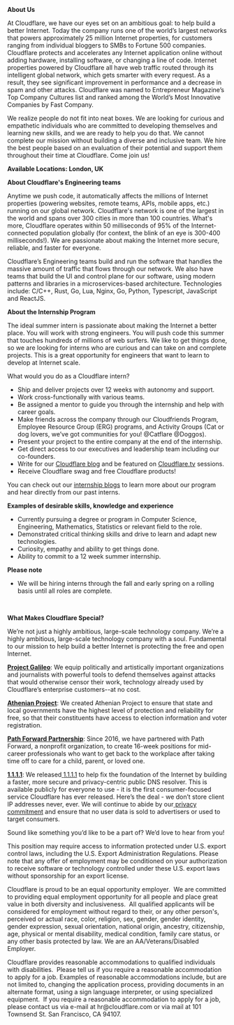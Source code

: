 <div class="content-intro">
	<div><strong>About Us</strong></div>
	<div>
		<p><span style="font-weight: 400;">At Cloudflare, we have our eyes set on an ambitious goal: to help build a better Internet. Today the company runs one of the world’s largest networks that powers approximately 25 million Internet properties, for customers ranging from individual bloggers to SMBs to Fortune 500 companies. Cloudflare protects and accelerates any Internet application online without adding hardware, installing software, or changing a line of code. Internet properties powered by Cloudflare all have web traffic routed through its intelligent global network, which gets smarter with every request. As a result, they see significant improvement in performance and a decrease in spam and other attacks. Cloudflare was named to Entrepreneur Magazine’s Top Company Cultures list and ranked among the World’s Most Innovative Companies by Fast Company.</span><span style="font-weight: 400;">&nbsp;</span></p>
		<p><span style="font-weight: 400;">We realize people do not fit into neat boxes. We are looking for curious and empathetic individuals who are committed to developing themselves and learning new skills, and we are ready to help you do that. We cannot complete our mission without building a diverse and inclusive team. We hire the best people based on an evaluation of their potential and support them throughout their time at Cloudflare. Come join us!&nbsp;</span></p>
	</div>
</div>
<p><strong>Available Locations: <span class="collapsed-field-text">London, UK</span> &nbsp;</strong></p>
<p><strong>About Cloudflare's Engineering teams</strong></p>
<p>Anytime we push code, it automatically affects the millions of Internet properties (powering websites, remote teams, APIs, mobile apps, etc.) running on our global network. Cloudflare's network is one of the largest in the world and spans over 300 cities in more than 100 countries. What's more, Cloudflare operates within 50 milliseconds of 95% of the Internet-connected population globally (for context, the blink of an eye is 300-400 milliseconds!). We are passionate about making the Internet more secure, reliable, and faster for everyone.</p>
<p><span style="font-weight: 400;">Cloudflare’s Engineering teams build and run the software that handles the massive amount of traffic that flows through our network. We also have teams that build the UI and control plane for our software, using modern patterns and libraries in a microservices-based architecture. Technologies include: C/C++, Rust, Go, Lua, Nginx, Go, Python, Typescript, JavaScript and ReactJS.</span></p>
<p><strong>About the Internship Program</strong></p>
<p><span style="font-weight: 400;">The ideal summer intern is passionate about making the Internet a better place. You will work with strong engineers. You will push code this summer that touches hundreds of millions of web surfers. We like to get things done, so we are looking for interns who are curious and can take on and complete projects. This is a great opportunity for engineers that want to learn to develop at Internet scale.</span></p>
<p>What would you do as a Cloudflare intern?</p>
<ul>
	<li>Ship and deliver projects over 12 weeks with autonomy and support.</li>
	<li>Work cross-functionally with various teams.</li>
	<li>Be assigned a mentor to guide you through the internship and help with career goals.</li>
	<li>Make friends across the company through our Cloudfriends Program, Employee Resource Group (ERG) programs, and Activity Groups (Cat or dog lovers, we’ve got communities for you! @Catflare @Doggos).</li>
	<li>Present your project to the entire company at the end of the internship.</li>
	<li>Get direct access to our executives and leadership team including our co-founders.</li>
	<li>Write for our&nbsp;<a href="https://blog.cloudflare.com/" target="_blank">Cloudflare blog</a>&nbsp;and be featured on&nbsp;<a class="oiM5sf" href="http://cloudflare.tv/" target="_blank">Cloudflare.tv</a>&nbsp;sessions.&nbsp;</li>
	<li>Receive Cloudflare swag and free Cloudflare products!</li>
</ul>
<p>You can check out our&nbsp;<a href="https://blog.cloudflare.com/tag/internship-experience/" target="_blank">internship blogs</a>&nbsp;to learn more about our program and hear directly from our past interns.</p>
<p><strong>Examples of desirable skills, knowledge and experience</strong></p>
<ul>
	<li style="font-weight: 400;"><span style="font-weight: 400;">Currently pursuing a degree or program in Computer Science, Engineering, Mathematics, Statistics or relevant field to the role.</span></li>
	<li style="font-weight: 400;"><span style="font-weight: 400;">Demonstrated critical thinking skills and drive to learn and adapt new technologies.</span></li>
	<li style="font-weight: 400;"><span style="font-weight: 400;">Curiosity, empathy and ability to get things done.</span></li>
	<li style="font-weight: 400;"><span style="font-weight: 400;">Ability to commit to a 12 week summer internship.</span></li>
</ul>
<p><strong>Please note</strong></p>
<ul>
	<li><span style="font-weight: 400;">We will be hiring interns through the fall and early spring on a rolling basis until all roles are complete.&nbsp;</span></li>
</ul>
<p>&nbsp;</p>
<div class="content-conclusion">
	<p><strong>What Makes Cloudflare Special?</strong></p>
	<p><span style="font-weight: 400;">We’re not just a highly ambitious, large-scale technology company. We’re a highly ambitious, large-scale technology company with a soul. Fundamental to our mission to help build a better Internet is protecting the free and open Internet.</span></p>
	<p><a href="https://blog.cloudflare.com/protecting-free-expression-online/"><strong>Project Galileo</strong></a><span style="font-weight: 400;">: We equip politically and artistically important organizations and journalists with powerful tools to defend themselves against attacks that would otherwise censor their work, technology already used by Cloudflare’s enterprise customers--at no cost.</span></p>
	<p><strong><a href="https://www.cloudflare.com/athenian/">Athenian Project</a></strong><span style="font-weight: 400;">: We created Athenian Project to ensure that state and local governments have the highest level of protection and reliability for free, so that their constituents have access to election information and voter registration.</span></p>
	<p><a href="https://blog.cloudflare.com/tag/path-forward/"><strong>Path Forward Partnership</strong></a><span style="font-weight: 400;">: Since 2016, we have partnered with Path Forward, a nonprofit organization, to create 16-week positions for mid-career professionals who want to get back to the workplace after taking time off to care for a child, parent, or loved one.</span></p>
	<p><a href="https://1.1.1.1/"><strong>1.1.1.1</strong></a><span style="font-weight: 400;">: We released</span><a href="https://1.1.1.1/"> <span style="font-weight: 400;">1.1.1.1</span></a><span style="font-weight: 400;"> to help fix the foundation of the Internet by building a faster, more secure and privacy-centric public DNS resolver. This is available publicly for everyone to use - it is the first consumer-focused service Cloudflare has ever released. Here’s the deal - we don’t store client IP addresses never, ever. We will continue to abide by our</span><a href="https://developers.cloudflare.com/1.1.1.1/privacy/public-dns-resolver"> privacy commitment</a><span style="font-weight: 400;"> and ensure that no user data is sold to advertisers or used to target consumers.</span></p>
	<p><span style="font-weight: 400;">Sound like something you’d like to be a part of? We’d love to hear from you!</span></p>
	<p><span style="font-weight: 400;">This position may require access to information protected under U.S. export control laws, including the U.S. Export Administration Regulations. Please note that any offer of employment may be conditioned on your authorization to receive software or technology controlled under these U.S. export laws without sponsorship for an export license.</span></p>
	<p><span style="font-weight: 400;">Cloudflare is proud to be an equal opportunity employer. &nbsp;We are committed to providing equal employment opportunity for all people and place great value in both diversity and inclusiveness. &nbsp;All qualified applicants will be considered for employment without regard to their, or any other person's, perceived or actual</span> <span style="font-weight: 400;">race, color, religion, sex, gender, gender identity, gender expression, sexual orientation, national origin, ancestry, citizenship, age, physical or mental disability, medical condition, family care status, or any other basis protected by law. </span><span style="font-weight: 400;">We are an AA/Veterans/Disabled Employer.</span></p>
	<p><span style="font-weight: 400;">Cloudflare provides reasonable accommodations to qualified individuals with disabilities. &nbsp;Please tell us if you require a reasonable accommodation to apply for a job. Examples of reasonable accommodations include, but are not limited to, changing the application process, providing documents in an alternate format, using a sign language interpreter, or using specialized equipment. &nbsp;If you require a reasonable accommodation to apply for a job, please contact us via e-mail at </span><span style="font-weight: 400;">hr@cloudflare.com</span><span style="font-weight: 400;"> or via mail at 101 Townsend St. San Francisco, CA 94107.</span></p>
</div>